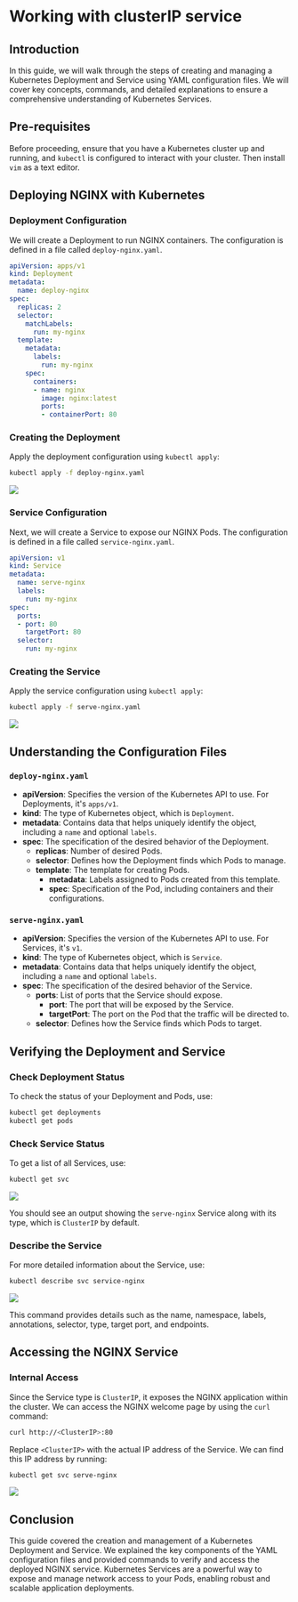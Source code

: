 # Working with clusterIP service

## Introduction
In this guide, we will walk through the steps of creating and managing a Kubernetes Deployment and Service using YAML configuration files. We will cover key concepts, commands, and detailed explanations to ensure a comprehensive understanding of Kubernetes Services.

## Pre-requisites
Before proceeding, ensure that you have a Kubernetes cluster up and running, and `kubectl` is configured to interact with your cluster. Then install `vim` as a text editor.

## Deploying NGINX with Kubernetes

### Deployment Configuration
We will create a Deployment to run NGINX containers. The configuration is defined in a file called `deploy-nginx.yaml`.

```yaml
apiVersion: apps/v1
kind: Deployment
metadata:
  name: deploy-nginx
spec:
  replicas: 2
  selector:
    matchLabels:
      run: my-nginx
  template:
    metadata:
      labels:
        run: my-nginx
    spec:
      containers:
      - name: nginx
        image: nginx:latest
        ports:
        - containerPort: 80
```

### Creating the Deployment
Apply the deployment configuration using `kubectl apply`:

```sh
kubectl apply -f deploy-nginx.yaml
```

![](./images/deploy.png)

### Service Configuration
Next, we will create a Service to expose our NGINX Pods. The configuration is defined in a file called `service-nginx.yaml`.

```yaml
apiVersion: v1
kind: Service
metadata:
  name: serve-nginx
  labels:
    run: my-nginx
spec:
  ports:
  - port: 80
    targetPort: 80
  selector:
    run: my-nginx
```

### Creating the Service
Apply the service configuration using `kubectl apply`:

```sh
kubectl apply -f serve-nginx.yaml
```
![](./images/service.png)

## Understanding the Configuration Files

### `deploy-nginx.yaml`

- **apiVersion**: Specifies the version of the Kubernetes API to use. For Deployments, it's `apps/v1`.
- **kind**: The type of Kubernetes object, which is `Deployment`.
- **metadata**: Contains data that helps uniquely identify the object, including a `name` and optional `labels`.
- **spec**: The specification of the desired behavior of the Deployment.
  - **replicas**: Number of desired Pods.
  - **selector**: Defines how the Deployment finds which Pods to manage.
  - **template**: The template for creating Pods.
    - **metadata**: Labels assigned to Pods created from this template.
    - **spec**: Specification of the Pod, including containers and their configurations.

### `serve-nginx.yaml`

- **apiVersion**: Specifies the version of the Kubernetes API to use. For Services, it's `v1`.
- **kind**: The type of Kubernetes object, which is `Service`.
- **metadata**: Contains data that helps uniquely identify the object, including a `name` and optional `labels`.
- **spec**: The specification of the desired behavior of the Service.
  - **ports**: List of ports that the Service should expose.
    - **port**: The port that will be exposed by the Service.
    - **targetPort**: The port on the Pod that the traffic will be directed to.
  - **selector**: Defines how the Service finds which Pods to target.

## Verifying the Deployment and Service

### Check Deployment Status
To check the status of your Deployment and Pods, use:

```sh
kubectl get deployments
kubectl get pods
```

### Check Service Status
To get a list of all Services, use:

```sh
kubectl get svc
```

![](./images/all.png)

You should see an output showing the `serve-nginx` Service along with its type, which is `ClusterIP` by default.

### Describe the Service
For more detailed information about the Service, use:

```sh
kubectl describe svc service-nginx
```

![](./images/describe.png)

This command provides details such as the name, namespace, labels, annotations, selector, type, target port, and endpoints.

## Accessing the NGINX Service

### Internal Access
Since the Service type is `ClusterIP`, it exposes the NGINX application within the cluster. We can access the NGINX welcome page by using the `curl` command:

```sh
curl http://<ClusterIP>:80
```

Replace `<ClusterIP>` with the actual IP address of the Service. We can find this IP address by running:

```sh
kubectl get svc serve-nginx
```

![](./images/curl.png)

## Conclusion
This guide covered the creation and management of a Kubernetes Deployment and Service. We explained the key components of the YAML configuration files and provided commands to verify and access the deployed NGINX service. Kubernetes Services are a powerful way to expose and manage network access to your Pods, enabling robust and scalable application deployments.
